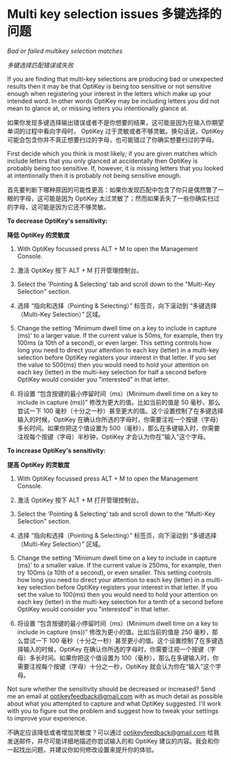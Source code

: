 Multi key selection issues
多键选择的问题
======

*Bad or failed multikey selection matches*

*多键选择匹配错误或失败*

If you are finding that multi-key selections are producing bad or unexpected results then it may be that OptiKey is being too sensitive or not sensitive enough when registering your interest in the letters which make up your intended word. In other words OptiKey may be including letters you did not mean to glance at, or missing letters you intentionally glance at.

如果你发现多键选择输出错误或者不是你想要的结果，这可能是因为在输入你期望单词的过程中看向字母时， OptiKey 过于灵敏或者不够灵敏。换句话说，OptiKey 可能会包含你并不真正想要扫过的字母，也可能错过了你确实想要扫过的字母。

First decide which you think is most likely; if you are given matches which include letters that you only glanced at accidentally then OptiKey is probably being too sensitive. If, however, it is missing letters that you looked at intentionally then it is probably not being sensitive enough.

首先要判断下哪种原因的可能性更高：如果你发现匹配中包含了你只是偶然瞥了一眼的字母，这可能是因为 OptiKey 太过灵敏了；然而如果丢失了一些你确实扫过的字母，这可能是因为它还不够灵敏。

**To decrease OptiKey's sensitivity:**

**降低 OptiKey 的灵敏度**

1. With OptiKey focussed press ALT + M to open the Management Console.

1. 激活 OptiKey 按下 ALT + M 打开管理控制台。

2. Select the 'Pointing & Selecting' tab and scroll down to the "Multi-Key Selection" section.

2. 选择 “指向和选择（Pointing & Selecting）” 标签页，向下滚动到 “多键选择（Multi-Key Selection）” 区域。

3. Change the setting 'Minimum dwell time on a key to include in capture (ms)' to a larger value. If the current value is 50ms, for example, then try 100ms (a 10th of a second), or even larger. This setting controls how long you need to direct your attention to each key (letter) in a multi-key selection before OptiKey registers your interest in that letter. If you set the value to 500(ms) then you would need to hold your attention on each key (letter) in the multi-key selection for half a second before OptiKey would consider you "interested" in that letter.

3. 将设置 “包含按键的最小停留时间（ms）(Minimum dwell time on a key to include in capture (ms))” 修改为更大的值。比如当前的值是 50 毫秒，那么尝试一下 100 毫秒（十分之一秒）甚至更大的值。这个设置控制了在多键选择输入的时候，OptiKey 在确认你所选的字母时，你需要注视一个按键（字母）多长时间。如果你把这个值设置为 500（毫秒），那么在多键输入时，你需要注视每个按键（字母）半秒钟，OptiKey 才会认为你在“输入”这个字母。

**To increase OptiKey's sensitivity:**

**提高 OptiKey 的灵敏度**

1. With OptiKey focussed press ALT + M to open the Management Console.

1. 激活 OptiKey 按下 ALT + M 打开管理控制台。

2. Select the 'Pointing & Selecting' tab and scroll down to the "Multi-Key Selection" section.

2. 选择 “指向和选择（Pointing & Selecting）” 标签页，向下滚动到 “多键选择（Multi-Key Selection）” 区域。

3. Change the setting 'Minimum dwell time on a key to include in capture (ms)' to a smaller value. If the current value is 250ms, for example, then try 100ms (a 10th of a second), or even smaller. This setting controls how long you need to direct your attention to each key (letter) in a multi-key selection before OptiKey registers your interest in that letter. If you set the value to 100(ms) then you would need to hold your attention on each key (letter) in the multi-key selection for a tenth of a second before OptiKey would consider you "interested" in that letter.

3. 将设置 “包含按键的最小停留时间（ms）(Minimum dwell time on a key to include in capture (ms))” 修改为更小的值。比如当前的值是 250 毫秒，那么尝试一下 100 毫秒（十分之一秒）甚至更小的值。这个设置控制了在多键选择输入的时候，OptiKey 在确认你所选的字母时，你需要注视一个按键（字母）多长时间。如果你把这个值设置为 100（毫秒），那么在多键输入时，你需要注视每个按键（字母）十分之一秒，OptiKey 就会认为你在“输入”这个字母。

Not sure whether the sensitivity should be decreased or increased? Send me an email at [optikeyfeedback@gmail.com](mailto:optikeyfeedback@gmail.com) with as much detail as possible about what you attempted to capture and what OptiKey suggested. I'll work with you to figure out the problem and suggest how to tweak your settings to improve your experience.

不确定应该降低或者增加灵敏度？可以通过 [optikeyfeedback@gmail.com](mailto:optikeyfeedback@gmail.com) 给我发送邮件，并尽可能详细地描述你尝试输入的和 OptiKey 建议的内容。我会和你一起找出问题，并建议你如何修改设置来提升你的体验。
